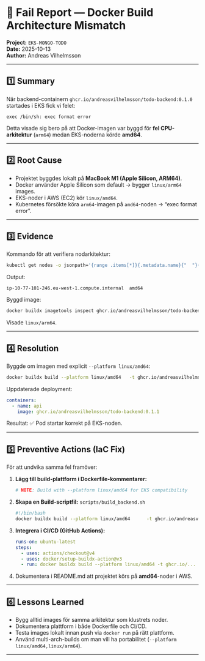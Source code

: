 # 🧩 Fail Report — Docker Build Architecture Mismatch

**Project:** `EKS-MONGO-TODO`  
**Date:** 2025-10-13  
**Author:** Andreas Vilhelmsson  

---

## 1️⃣ Summary
När backend-containern `ghcr.io/andreasvilhelmsson/todo-backend:0.1.0` startades i EKS fick vi felet:

```
exec /bin/sh: exec format error
```

Detta visade sig bero på att Docker-imagen var byggd för **fel CPU-arkitektur** (`arm64`) medan EKS-noderna körde **amd64**.

---

## 2️⃣ Root Cause
- Projektet byggdes lokalt på **MacBook M1 (Apple Silicon, ARM64)**.  
- Docker använder Apple Silicon som default → bygger `linux/arm64` images.  
- EKS-noder i AWS (EC2) kör `linux/amd64`.  
- Kubernetes försökte köra `arm64`-imagen på `amd64`-noden → “exec format error”.

---

## 3️⃣ Evidence
Kommando för att verifiera nodarkitektur:
```bash
kubectl get nodes -o jsonpath='{range .items[*]}{.metadata.name}{"  "}{.status.nodeInfo.architecture}{"\n"}{end}'
```
Output:
```
ip-10-77-101-246.eu-west-1.compute.internal  amd64
```

Byggd image:
```bash
docker buildx imagetools inspect ghcr.io/andreasvilhelmsson/todo-backend:0.1.0
```
Visade `linux/arm64`.

---

## 4️⃣ Resolution
Byggde om imagen med explicit `--platform linux/amd64`:
```bash
docker buildx build --platform linux/amd64   -t ghcr.io/andreasvilhelmsson/todo-backend:0.1.1   --push .
```

Uppdaterade deployment:
```yaml
containers:
  - name: api
    image: ghcr.io/andreasvilhelmsson/todo-backend:0.1.1
```

Resultat:
✅ Pod startar korrekt på EKS-noden.

---

## 5️⃣ Preventive Actions (IaC Fix)
För att undvika samma fel framöver:

1. **Lägg till build-plattform i Dockerfile-kommentarer:**
   ```Dockerfile
   # NOTE: Build with --platform linux/amd64 for EKS compatibility
   ```

2. **Skapa en Build-scriptfil:** `scripts/build_backend.sh`
   ```bash
   #!/bin/bash
   docker buildx build --platform linux/amd64      -t ghcr.io/andreasvilhelmsson/todo-backend:$1      --push .
   ```

3. **Integrera i CI/CD (GitHub Actions):**
   ```yaml
   runs-on: ubuntu-latest
   steps:
     - uses: actions/checkout@v4
     - uses: docker/setup-buildx-action@v3
     - run: docker buildx build --platform linux/amd64 -t ghcr.io/... --push .
   ```

4. Dokumentera i README.md att projektet körs på **amd64**-noder i AWS.

---

## 6️⃣ Lessons Learned
- Bygg alltid images för samma arkitektur som klustrets noder.  
- Dokumentera plattform i både Dockerfile och CI/CD.  
- Testa images lokalt innan push via `docker run` på rätt plattform.  
- Använd multi-arch-builds om man vill ha portabilitet (`--platform linux/amd64,linux/arm64`).

---
